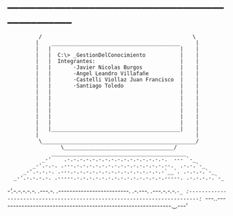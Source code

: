 #               ________________________________________________
              /                                                \
             |    _________________________________________     |
             |   |                                         |    |
             |   |  C:\> _GestionDelConocimiento           |    |
             |   |  Integrantes:                           |    |
             |   |       ·Javier Nicolas Burgos            |    |
             |   |       ·Angel Leandro Villafañe          |    |
             |   |       ·Castelli Viollaz Juan Francisco  |    |
             |   |       ·Santiago Toledo                  |    |
             |   |                                         |    |
             |   |                                         |    |
             |   |                                         |    |
             |   |                                         |    |
             |   |                                         |    |
             |   |                                         |    |
             |   |_________________________________________|    |
             |                                                  |
              \_________________________________________________/
                     \___________________________________/
                  ___________________________________________
               _-'    .-.-.-.-.-.-.-.-.-.-.-.-.-.-.-.-.  --- `-_
            _-'.-.-. .---.-.-.-.-.-.-.-.-.-.-.-.-.-.-.--.  .-.-.`-_
         _-'.-.-.-. .---.-.-.-.-.-.-.-.-.-.-.-.-.-.-.-`__`. .-.-.-.`-_
      _-'.-.-.-.-. .-----.-.-.-.-.-.-.-.-.-.-.-.-.-.-.-----. .-.-.-.-.`-_
   _-'.-.-.-.-.-. .---.-. .-------------------------. .-.---. .---.-.-.-.`-_
  :-------------------------------------------------------------------------:
  `---._.-------------------------------------------------------------._.---'

#





